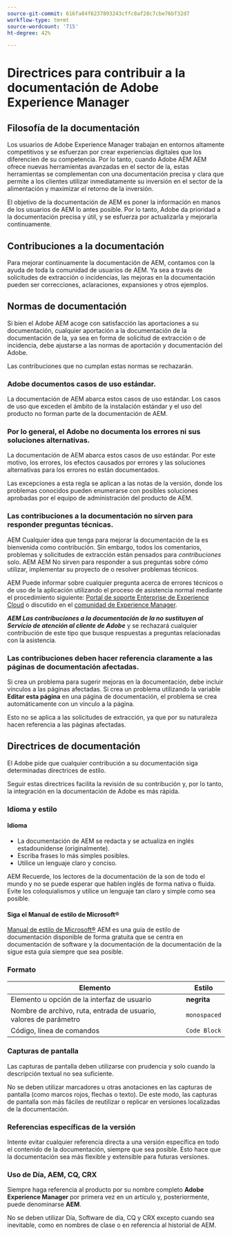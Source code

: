 ```yaml
---
source-git-commit: 616fa84f6237893243cffc8af28c7cbe76bf32d7
workflow-type: tm+mt
source-wordcount: '715'
ht-degree: 42%

---
```

# Directrices para contribuir a la documentación de Adobe Experience Manager

## Filosofía de la documentación

Los usuarios de Adobe Experience Manager trabajan en entornos altamente competitivos y se esfuerzan por crear experiencias digitales que los diferencien de su competencia. Por lo tanto, cuando Adobe AEM AEM ofrece nuevas herramientas avanzadas en el sector de la, estas herramientas se complementan con una documentación precisa y clara que permite a los clientes utilizar inmediatamente su inversión en el sector de la alimentación y maximizar el retorno de la inversión.

El objetivo de la documentación de AEM es poner la información en manos de los usuarios de AEM lo antes posible. Por lo tanto, Adobe da prioridad a la documentación precisa y útil, y se esfuerza por actualizarla y mejorarla continuamente.

## Contribuciones a la documentación

Para mejorar continuamente la documentación de AEM, contamos con la ayuda de toda la comunidad de usuarios de AEM. Ya sea a través de solicitudes de extracción o incidencias, las mejoras en la documentación pueden ser correcciones, aclaraciones, expansiones y otros ejemplos.

## Normas de documentación

Si bien el Adobe AEM acoge con satisfacción las aportaciones a su documentación, cualquier aportación a la documentación de la documentación de la, ya sea en forma de solicitud de extracción o de incidencia, debe ajustarse a las normas de aportación y documentación del Adobe.

Las contribuciones que no cumplan estas normas se rechazarán.

### Adobe documentos casos de uso estándar.

La documentación de AEM abarca estos casos de uso estándar. Los casos de uso que exceden el ámbito de la instalación estándar y el uso del producto no forman parte de la documentación de AEM.

### Por lo general, el Adobe no documenta los errores ni sus soluciones alternativas.

La documentación de AEM abarca estos casos de uso estándar. Por este motivo, los errores, los efectos causados por errores y las soluciones alternativas para los errores no están documentados.

Las excepciones a esta regla se aplican a las notas de la versión, donde los problemas conocidos pueden enumerarse con posibles soluciones aprobadas por el equipo de administración del producto de AEM.

### Las contribuciones a la documentación no sirven para responder preguntas técnicas.

AEM Cualquier idea que tenga para mejorar la documentación de la es bienvenida como contribución. Sin embargo, todos los comentarios, problemas y solicitudes de extracción están pensados para *contribuciones* solo. AEM AEM No sirven para responder a sus preguntas sobre cómo utilizar, implementar su proyecto de o resolver problemas técnicos.

AEM Puede informar sobre cualquier pregunta acerca de errores técnicos o de uso de la aplicación utilizando el proceso de asistencia normal mediante el procedimiento siguiente: [Portal de soporte Enterprise de Experience Cloud](https://experienceleague.adobe.com/es?support-solution=General#support) o discutido en el [comunidad de Experience Manager](https://experienceleaguecommunities.adobe.com/t5/adobe-experience-manager/ct-p/adobe-experience-manager-community).

***AEM Las contribuciones a la documentación de la no sustituyen al Servicio de atención al cliente de Adobe*** y se rechazará cualquier contribución de este tipo que busque respuestas a preguntas relacionadas con la asistencia.

### Las contribuciones deben hacer referencia claramente a las páginas de documentación afectadas.

Si crea un problema para sugerir mejoras en la documentación, debe incluir vínculos a las páginas afectadas. Si crea un problema utilizando la variable **Editar esta página** en una página de documentación, el problema se crea automáticamente con un vínculo a la página.

Esto no se aplica a las solicitudes de extracción, ya que por su naturaleza hacen referencia a las páginas afectadas.

## Directrices de documentación

El Adobe pide que cualquier contribución a su documentación siga determinadas directrices de estilo.

Seguir estas directrices facilita la revisión de su contribución y, por lo tanto, la integración en la documentación de Adobe es más rápida.

### Idioma y estilo

#### Idioma

* La documentación de AEM se redacta y se actualiza en inglés estadounidense (originalmente).
* Escriba frases lo más simples posibles.
* Utilice un lenguaje claro y conciso.

AEM Recuerde, los lectores de la documentación de la son de todo el mundo y no se puede esperar que hablen inglés de forma nativa o fluida. Evite los coloquialismos y utilice un lenguaje tan claro y simple como sea posible.

#### Siga el Manual de estilo de Microsoft®

[Manual de estilo de Microsoft®](https://learn.microsoft.com/en-us/style-guide/welcome/) AEM es una guía de estilo de documentación disponible de forma gratuita que se centra en documentación de software y la documentación de la documentación de la sigue esta guía siempre que sea posible.

### Formato

| Elemento | Estilo |
|---|---|
| Elemento u opción de la interfaz de usuario | **negrita** |
| Nombre de archivo, ruta, entrada de usuario, valores de parámetro | `monospaced` |
| Código, línea de comandos | ```Code Block``` |

### Capturas de pantalla

Las capturas de pantalla deben utilizarse con prudencia y solo cuando la descripción textual no sea suficiente.

No se deben utilizar marcadores u otras anotaciones en las capturas de pantalla (como marcos rojos, flechas o texto). De este modo, las capturas de pantalla son más fáciles de reutilizar o replicar en versiones localizadas de la documentación.

### Referencias específicas de la versión

Intente evitar cualquier referencia directa a una versión específica en todo el contenido de la documentación, siempre que sea posible. Esto hace que la documentación sea más flexible y extensible para futuras versiones.

### Uso de Día, AEM, CQ, CRX

Siempre haga referencia al producto por su nombre completo **Adobe Experience Manager** por primera vez en un artículo y, posteriormente, puede denominarse **AEM**.

No se deben utilizar Día, Software de día, CQ y CRX excepto cuando sea inevitable, como en nombres de clase o en referencia al historial de AEM.